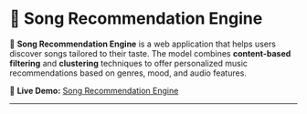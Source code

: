 # 🎵 Song Recommendation Engine

🚀 **Song Recommendation Engine** is a web application that helps users discover songs tailored to their taste. The model combines **content-based filtering** and **clustering** techniques to offer personalized music recommendations based on genres, mood, and audio features.

🔗 **Live Demo:** [Song Recommendation Engine](https://listenit.onrender.com/recommendation)

---



